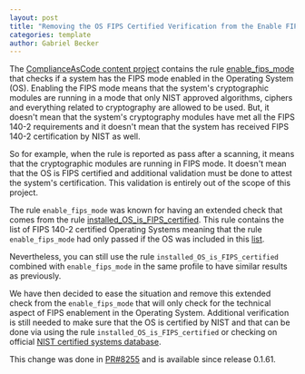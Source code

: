 ```yaml
---
layout: post
title: "Removing the OS FIPS Certified Verification from the Enable FIPS Mode rule"
categories: template
author: Gabriel Becker
---
```



The [ComplianceAsCode content project](https://github.com/ComplianceAsCode/content/) contains the rule [enable_fips_mode](https://github.com/ComplianceAsCode/content/blob/master/linux_os/guide/system/software/integrity/fips/enable_fips_mode/rule.yml) that checks if a system has the FIPS mode enabled in the Operating System (OS).
Enabling the FIPS mode means that the system's cryptographic modules are running in a mode that only NIST approved algorithms, ciphers and everything related to cryptography are allowed to be used.
But, it doesn't mean that the system's cryptography modules have met all the FIPS 140-2 requirements and it doesn't mean that the system has received FIPS 140-2 certification by NIST as well.

So for example, when the rule is reported as pass after a scanning, it means that the cryptographic modules are running in FIPS mode.
It doesn't mean that the OS is FIPS certified and additional validation must be done to attest the system's certification.
This validation is entirely out of the scope of this project.

The rule `enable_fips_mode` was known for having an extended check that comes from the rule [installed_OS_is_FIPS_certified](https://github.com/ComplianceAsCode/content/blob/master/linux_os/guide/system/software/integrity/certified-vendor/installed_OS_is_FIPS_certified/rule.yml).
This rule contains the list of FIPS 140-2 certified Operating Systems meaning that the rule `enable_fips_mode`
had only passed if the OS was included in this [list](https://github.com/ComplianceAsCode/content/blob/master/linux_os/guide/system/software/integrity/certified-vendor/installed_OS_is_FIPS_certified/oval/shared.xml).

Nevertheless, you can still use the rule `installed_OS_is_FIPS_certified` combined with `enable_fips_mode` in the same profile to have similar results as previously.

<!-- The community has already tried to go in this direction in the past but it was
rejected. For more details you can check these links:
[PR#4920](https://github.com/ComplianceAsCode/content/pull/4920) and [Issue#4917](https://github.com/ComplianceAsCode/content/issues/4917). -->

We have then decided to ease the situation and remove this extended check from
the `enable_fips_mode` that will only check for the technical aspect of FIPS
enablement in the Operating System. Additional verification is still needed to
make sure that the OS is certified by NIST and that can be done via using the
rule `installed_OS_is_FIPS_certified` or checking on official [NIST certified
systems database](https://csrc.nist.gov/projects/cryptographic-module-validation-program/validated-modules/search).

This change was done in
[PR#8255](https://github.com/ComplianceAsCode/content/pull/8255) and is
available since release 0.1.61.


